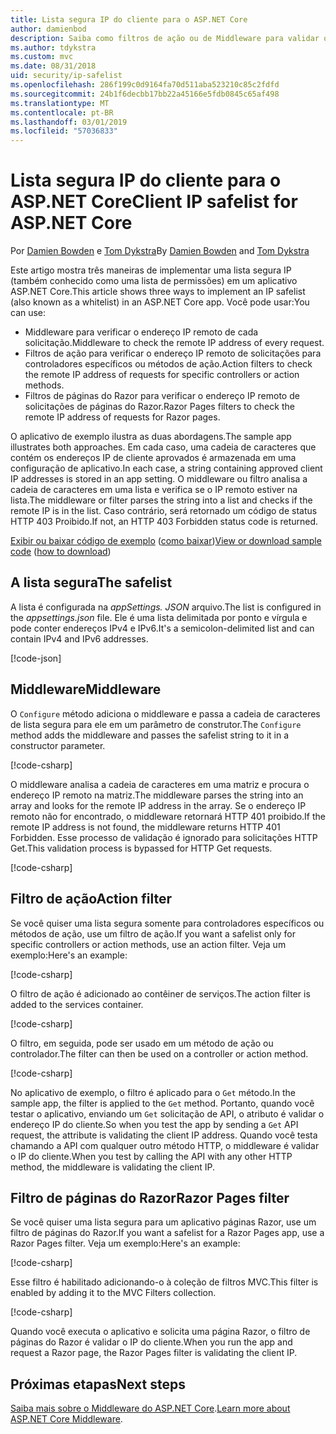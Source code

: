 ```yaml
---
title: Lista segura IP do cliente para o ASP.NET Core
author: damienbod
description: Saiba como filtros de ação ou de Middleware para validar os endereços IP remotos em relação a uma lista de endereços IP aprovados de gravação.
ms.author: tdykstra
ms.custom: mvc
ms.date: 08/31/2018
uid: security/ip-safelist
ms.openlocfilehash: 286f199c0d9164fa70d511aba523210c85c2fdfd
ms.sourcegitcommit: 24b1f6decbb17bb22a45166e5fdb0845c65af498
ms.translationtype: MT
ms.contentlocale: pt-BR
ms.lasthandoff: 03/01/2019
ms.locfileid: "57036833"
---
```

# <a name="client-ip-safelist-for-aspnet-core"></a><span data-ttu-id="fd17c-103">Lista segura IP do cliente para o ASP.NET Core</span><span class="sxs-lookup"><span data-stu-id="fd17c-103">Client IP safelist for ASP.NET Core</span></span>

<span data-ttu-id="fd17c-104">Por [Damien Bowden](https://twitter.com/damien_bod) e [Tom Dykstra](https://github.com/tdykstra)</span><span class="sxs-lookup"><span data-stu-id="fd17c-104">By [Damien Bowden](https://twitter.com/damien_bod) and [Tom Dykstra](https://github.com/tdykstra)</span></span>
 
<span data-ttu-id="fd17c-105">Este artigo mostra três maneiras de implementar uma lista segura IP (também conhecido como uma lista de permissões) em um aplicativo ASP.NET Core.</span><span class="sxs-lookup"><span data-stu-id="fd17c-105">This article shows three ways to implement an IP safelist (also known as a whitelist) in an ASP.NET Core app.</span></span> <span data-ttu-id="fd17c-106">Você pode usar:</span><span class="sxs-lookup"><span data-stu-id="fd17c-106">You can use:</span></span>

* <span data-ttu-id="fd17c-107">Middleware para verificar o endereço IP remoto de cada solicitação.</span><span class="sxs-lookup"><span data-stu-id="fd17c-107">Middleware to check the remote IP address of every request.</span></span>
* <span data-ttu-id="fd17c-108">Filtros de ação para verificar o endereço IP remoto de solicitações para controladores específicos ou métodos de ação.</span><span class="sxs-lookup"><span data-stu-id="fd17c-108">Action filters to check the remote IP address of requests for specific controllers or action methods.</span></span>
* <span data-ttu-id="fd17c-109">Filtros de páginas do Razor para verificar o endereço IP remoto de solicitações de páginas do Razor.</span><span class="sxs-lookup"><span data-stu-id="fd17c-109">Razor Pages filters to check the remote IP address of requests for Razor pages.</span></span>

<span data-ttu-id="fd17c-110">O aplicativo de exemplo ilustra as duas abordagens.</span><span class="sxs-lookup"><span data-stu-id="fd17c-110">The sample app illustrates both approaches.</span></span> <span data-ttu-id="fd17c-111">Em cada caso, uma cadeia de caracteres que contém os endereços IP de cliente aprovados é armazenada em uma configuração de aplicativo.</span><span class="sxs-lookup"><span data-stu-id="fd17c-111">In each case, a string containing approved client IP addresses is stored in an app setting.</span></span> <span data-ttu-id="fd17c-112">O middleware ou filtro analisa a cadeia de caracteres em uma lista e verifica se o IP remoto estiver na lista.</span><span class="sxs-lookup"><span data-stu-id="fd17c-112">The middleware or filter parses the string into a list and  checks if the remote IP is in the list.</span></span> <span data-ttu-id="fd17c-113">Caso contrário, será retornado um código de status HTTP 403 Proibido.</span><span class="sxs-lookup"><span data-stu-id="fd17c-113">If not, an HTTP 403 Forbidden status code is returned.</span></span>

<span data-ttu-id="fd17c-114">[Exibir ou baixar código de exemplo](https://github.com/aspnet/Docs/tree/master/aspnetcore/security/ip-safelist/samples/2.x/ClientIpAspNetCore) ([como baixar](xref:index#how-to-download-a-sample))</span><span class="sxs-lookup"><span data-stu-id="fd17c-114">[View or download sample code](https://github.com/aspnet/Docs/tree/master/aspnetcore/security/ip-safelist/samples/2.x/ClientIpAspNetCore) ([how to download](xref:index#how-to-download-a-sample))</span></span>

## <a name="the-safelist"></a><span data-ttu-id="fd17c-115">A lista segura</span><span class="sxs-lookup"><span data-stu-id="fd17c-115">The safelist</span></span>

<span data-ttu-id="fd17c-116">A lista é configurada na *appSettings. JSON* arquivo.</span><span class="sxs-lookup"><span data-stu-id="fd17c-116">The list is configured in the *appsettings.json* file.</span></span> <span data-ttu-id="fd17c-117">Ele é uma lista delimitada por ponto e vírgula e pode conter endereços IPv4 e IPv6.</span><span class="sxs-lookup"><span data-stu-id="fd17c-117">It's a semicolon-delimited list and can contain IPv4 and IPv6 addresses.</span></span>

[!code-json[](ip-safelist/samples/2.x/ClientIpAspNetCore/appsettings.json?highlight=2)]

## <a name="middleware"></a><span data-ttu-id="fd17c-118">Middleware</span><span class="sxs-lookup"><span data-stu-id="fd17c-118">Middleware</span></span>

<span data-ttu-id="fd17c-119">O `Configure` método adiciona o middleware e passa a cadeia de caracteres de lista segura para ele em um parâmetro de construtor.</span><span class="sxs-lookup"><span data-stu-id="fd17c-119">The `Configure` method adds the middleware and passes the safelist string to it in a constructor parameter.</span></span>

[!code-csharp[](ip-safelist/samples/2.x/ClientIpAspNetCore/Startup.cs?name=snippet_Configure&highlight=7)]

<span data-ttu-id="fd17c-120">O middleware analisa a cadeia de caracteres em uma matriz e procura o endereço IP remoto na matriz.</span><span class="sxs-lookup"><span data-stu-id="fd17c-120">The middleware parses the string into an array and looks for the remote IP address in the array.</span></span> <span data-ttu-id="fd17c-121">Se o endereço IP remoto não for encontrado, o middleware retornará HTTP 401 proibido.</span><span class="sxs-lookup"><span data-stu-id="fd17c-121">If the remote IP address is not found, the middleware returns HTTP 401 Forbidden.</span></span> <span data-ttu-id="fd17c-122">Esse processo de validação é ignorado para solicitações HTTP Get.</span><span class="sxs-lookup"><span data-stu-id="fd17c-122">This validation process is bypassed for HTTP Get requests.</span></span>

[!code-csharp[](ip-safelist/samples/2.x/ClientIpAspNetCore/AdminSafeListMiddleware.cs?name=snippet_ClassOnly)]

## <a name="action-filter"></a><span data-ttu-id="fd17c-123">Filtro de ação</span><span class="sxs-lookup"><span data-stu-id="fd17c-123">Action filter</span></span>

<span data-ttu-id="fd17c-124">Se você quiser uma lista segura somente para controladores específicos ou métodos de ação, use um filtro de ação.</span><span class="sxs-lookup"><span data-stu-id="fd17c-124">If you want a safelist only for specific controllers or action methods, use an action filter.</span></span> <span data-ttu-id="fd17c-125">Veja um exemplo:</span><span class="sxs-lookup"><span data-stu-id="fd17c-125">Here's an example:</span></span> 

[!code-csharp[](ip-safelist/samples/2.x/ClientIpAspNetCore/Filters/ClientIdCheckFilter.cs)]

<span data-ttu-id="fd17c-126">O filtro de ação é adicionado ao contêiner de serviços.</span><span class="sxs-lookup"><span data-stu-id="fd17c-126">The action filter is added to the services container.</span></span>

[!code-csharp[](ip-safelist/samples/2.x/ClientIpAspNetCore/Startup.cs?name=snippet_ConfigureServices&highlight=3)]

<span data-ttu-id="fd17c-127">O filtro, em seguida, pode ser usado em um método de ação ou controlador.</span><span class="sxs-lookup"><span data-stu-id="fd17c-127">The filter can then be used on a controller or action method.</span></span>

[!code-csharp[](ip-safelist/samples/2.x/ClientIpAspNetCore/Controllers/ValuesController.cs?name=snippet_Filter&highlight=1)]

<span data-ttu-id="fd17c-128">No aplicativo de exemplo, o filtro é aplicado para o `Get` método.</span><span class="sxs-lookup"><span data-stu-id="fd17c-128">In the sample app, the filter is applied to the `Get` method.</span></span> <span data-ttu-id="fd17c-129">Portanto, quando você testar o aplicativo, enviando um `Get` solicitação de API, o atributo é validar o endereço IP do cliente.</span><span class="sxs-lookup"><span data-stu-id="fd17c-129">So when you test the app by sending a `Get` API request, the attribute is validating the client IP address.</span></span> <span data-ttu-id="fd17c-130">Quando você testa chamando a API com qualquer outro método HTTP, o middleware é validar o IP do cliente.</span><span class="sxs-lookup"><span data-stu-id="fd17c-130">When you test by calling the API with any other HTTP method, the middleware is validating the client IP.</span></span>

## <a name="razor-pages-filter"></a><span data-ttu-id="fd17c-131">Filtro de páginas do Razor</span><span class="sxs-lookup"><span data-stu-id="fd17c-131">Razor Pages filter</span></span> 

<span data-ttu-id="fd17c-132">Se você quiser uma lista segura para um aplicativo páginas Razor, use um filtro de páginas do Razor.</span><span class="sxs-lookup"><span data-stu-id="fd17c-132">If you want a safelist for a Razor Pages app, use a Razor Pages filter.</span></span> <span data-ttu-id="fd17c-133">Veja um exemplo:</span><span class="sxs-lookup"><span data-stu-id="fd17c-133">Here's an example:</span></span> 

[!code-csharp[](ip-safelist/samples/2.x/ClientIpAspNetCore/Filters/ClientIdCheckPageFilter.cs)]

<span data-ttu-id="fd17c-134">Esse filtro é habilitado adicionando-o à coleção de filtros MVC.</span><span class="sxs-lookup"><span data-stu-id="fd17c-134">This filter is enabled by adding it to the MVC Filters collection.</span></span>

[!code-csharp[](ip-safelist/samples/2.x/ClientIpAspNetCore/Startup.cs?name=snippet_ConfigureServices&highlight=7-9)]

<span data-ttu-id="fd17c-135">Quando você executa o aplicativo e solicita uma página Razor, o filtro de páginas do Razor é validar o IP do cliente.</span><span class="sxs-lookup"><span data-stu-id="fd17c-135">When you run the app and request a Razor page, the Razor Pages filter is validating the client IP.</span></span>

## <a name="next-steps"></a><span data-ttu-id="fd17c-136">Próximas etapas</span><span class="sxs-lookup"><span data-stu-id="fd17c-136">Next steps</span></span>

<span data-ttu-id="fd17c-137">[Saiba mais sobre o Middleware do ASP.NET Core](xref:fundamentals/middleware/index).</span><span class="sxs-lookup"><span data-stu-id="fd17c-137">[Learn more about ASP.NET Core Middleware](xref:fundamentals/middleware/index).</span></span>
